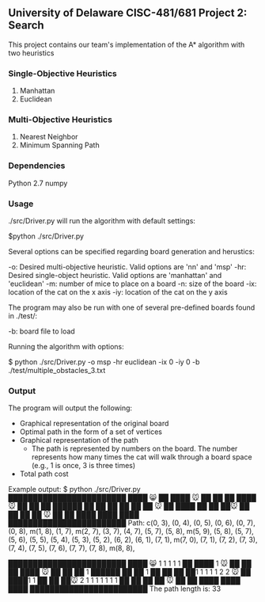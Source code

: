 ## University of Delaware CISC-481/681 Project 2: Search
This project contains our team's implementation of the A\* algorithm with two heuristics

### Single-Objective Heuristics
1. Manhattan
2. Euclidean

### Multi-Objective Heuristics
1. Nearest Neighbor
2. Minimum Spanning Path

### Dependencies
Python 2.7
numpy

### Usage
./src/Driver.py will run the algorithm with default settings:

$python ./src/Driver.py

Several options can be specified regarding board generation and herustics:

-o: Desired multi-objective heuristic.  Valid options are 'nn' and 'msp'
-hr: Desired single-object heuristic.  Valid options are 'manhattan' and 'euclidean'
-m: number of mice to place on a board
-n: size of the board
-ix: location of the cat on the x axis
-iy: location of the cat on the y axis

The program may also be run with one of several pre-defined boards found in ./test/:

-b: board file to load

Running the algorithm with options:

$ python ./src/Driver.py -o msp -hr euclidean -ix 0 -iy 0 -b ./test/multiple_obstacles_3.txt

### Output
The program will output the following:
- Graphical representation of the original board
- Optimal path in the form of a set of vertices
- Graphical representation of the path
    - The path is represented by numbers on the board.  The number represents how many times the cat will walk through a board space (e.g., 1 is once, 3 is three times)
- Total path cost

Example output:
$ python ./src/Driver.py
████████████████████████
████    😸             ██
████              🐭   ██
██  ██    ████  🐭     ██
██      ██        ██████
██          ██    ██  ██
██  ██              🐭 ██
████      ██          ██
██🐭                   ██
██  ██    ██      🐭   ██
██  ████      ████  ████
████████████████████████
Path: c(0, 3), (0, 4), (0, 5), (0, 6), (0, 7), (0, 8), m(1, 8), (1, 7), m(2, 7), (3, 7), (4, 7), (5, 7), (5, 8), m(5, 9), (5, 8), (5, 7), (5, 6), (5, 5), (5, 4), (5, 3), (5, 2), (6, 2), (6, 1), (7, 1), m(7, 0), (7, 1), (7, 2), (7, 3), (7, 4), (7, 5), (7, 6), (7, 7), (7, 8), m(8, 8), 

████████████████████████
████    😸 1 1 1 1 1   ██
████            1 🐭   ██
██  ██    ████  🐭     ██
██      ██      1 ██████
██          ██  1 ██  ██
██  ██1 1 1 1 1 2 2 🐭 ██
████1 1   ██          ██
██🐭 2 1 1 1 1 1 1 1   ██
██  ██    ██      🐭   ██
██  ████      ████  ████
████████████████████████
The path length is: 33
